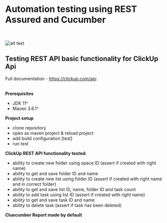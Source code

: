 # Automation testing using REST Assured and Cucumber


<br>

![alt text](https://clickup.com/landing/images/integrations/clickup-api-beta.png)

## Testing REST API basic functionality for ClickUp Api

Full documentation - https://clickup.com/api
<br>
<br>

**Prerequisites**

- JDK 11^
- Maven 3.6.1^

**Project setup**

- clone repository<br>
- open as maven project & reload project <br>
- add build configuration [test] <br>
- run test <br>


**ClickUp REST API functionality tested:**

- ability to create new folder using space ID (assert if created with right name)
- ability to get and save folder ID and name
- ability to create new list using folder ID (assert if created with right name and in correct folder)
- ability to get and save list ID, name, folder ID and task count
- ability to add task using list ID (assert if created with right name)
- ability to get and save task ID and name
- ability to delete task (assert if task has been deleted)


**Cluecumber Report made by default**
